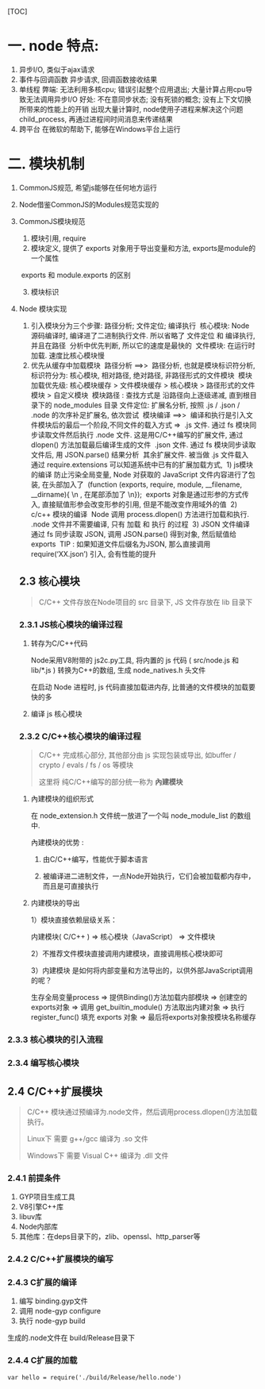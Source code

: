 [TOC]

# 一. node 特点:

1. 异步I/O, 类似于ajax请求
2. 事件与回调函数
   异步请求, 回调函数接收结果
3. 单线程
   弊端: 无法利用多核cpu; 错误引起整个应用退出;  大量计算占用cpu导致无法调用异步I/O
   好处: 不在意同步状态; 没有死锁的概念; 没有上下文切换所带来的性能上的开销
   出现大量计算时, node使用子进程来解决这个问题 child_process, 再通过进程间时间消息来传递结果
4. 跨平台
   在微软的帮助下, 能够在Windows平台上运行

# 二. 模块机制

1. CommonJS规范, 希望js能够在任何地方运行

2. Node借鉴CommonJS的Modules规范实现的

3. CommonJS模块规范

   1. 模块引用, require
   2. 模块定义, 提供了 exports 对象用于导出变量和方法, exports是module的一个属性

   ​    exports 和 module.exports 的区别

   3. 模块标识

4. Node 模块实现
   1) 引入模块分为三个步骤: 路径分析; 文件定位; 编译执行
   ​    核心模块: Node 源码编译时, 编译进了二进制执行文件. 所以省略了 文件定位 和 编译执行, 并且在路径
   ​    分析中优先判断, 所以它的速度是最快的
   ​    文件模块: 在运行时加载. 速度比核心模块慢
   2) 优先从缓存中加载模块
   ​    路径分析 ==>>
   ​    路径分析, 也就是模块标识符分析, 标识符分为: 核心模块, 相对路径, 绝对路径, 非路径形式的文件模块
   ​    模块加载优先级: 核心模块缓存 > 文件模块缓存 > 核心模块 > 路径形式的文件模块 > 自定义模块
   ​    模块路径 : 查找方式是 沿路径向上逐级递减, 直到根目录下的 node_modules 目录
   ​    文件定位: 扩展名分析, 按照 .js / .json / .node 的次序补足扩展名, 依次尝试
   ​    模块编译 ==>>
   ​    编译和执行是引入文件模块后的最后一个阶段, 
   ​    不同文件的载入方式 =>
   ​    .js 文件. 通过 fs 模块同步读取文件然后执行
   ​    .node 文件. 这是用C/C++编写的扩展文件, 通过 dlopen() 方法加载最后编译生成的文件
   ​    .json 文件. 通过 fs 模块同步读取文件后, 用 JSON.parse() 结果分析
   ​    其余扩展文件. 被当做 .js 文件载入
   ​    通过 require.extensions 可以知道系统中已有的扩展加载方式, 
   ​    1) js模块的编译
   ​        防止污染全局变量, Node 对获取的 JavaScript 文件内容进行了包装, 在头部加入了
   ​        (function (exports, require, module, __filename, __dirname){ \n , 在尾部添加了 \n}); 
   ​        exports 对象是通过形参的方式传入, 直接赋值形参会改变形参的引用, 但是不能改变作用域外的值
   ​    2) c/c++ 模块的编译
   ​        Node 调用 process.dlopen() 方法进行加载和执行.
   ​        .node 文件并不需要编译, 只有 加载 和 执行 的过程
   ​    3) JSON 文件编译
   ​        通过 fs 同步读取 JSON, 调用 JSON.parse() 得到对象, 然后赋值给 exports
   ​    TIP : 如果知道文件后缀名为JSON, 那么直接调用 require(‘XX.json’) 引入, 会有性能的提升

   ## 2.3 核心模块

   >  C/C++ 文件存放在Node项目的 src 目录下, JS 文件存放在 lib 目录下

   ### 2.3.1 JS核心模块的编译过程

   1. 转存为C/C++代码

      Node采用V8附带的 js2c.py工具, 将内置的 js 代码 ( src/node.js 和 lib/*.js ) 转换为C++的数组, 生成 node_natives.h 头文件

      在启动 Node 进程时, js 代码直接加载进内存, 比普通的文件模块的加载要快的多

   2. 编译 js 核心模块

   ### 2.3.2 C/C++核心模块的编译过程

   > C/C++ 完成核心部分, 其他部分由 js 实现包装或导出, 如buffer / crypto / evals / fs / os 等模块
   >
   > 这里将 纯C/C++编写的部分统一称为 **內建模块**

   1. 內建模块的组织形式

      在 node_extension.h 文件统一放进了一个叫 node_module_list 的数组中.

      內建模块的优势 : 

      1) 由C/C++编写，性能优于脚本语言

      2) 被编译进二进制文件，一点Node开始执行，它们会被加载都内存中，而且是可直接执行

   2. 内建模块的导出

      1）模块直接依赖层级关系：

      内建模块( C/C++ ) => 核心模块（JavaScript） => 文件模块 

      2）不推荐文件模块直接调用内建模块，直接调用核心模块即可

      3）内建模块 是如何将内部变量和方法导出的，以供外部JavaScript调用的呢？

      生存全局变量process => 提供Binding()方法加载内部模块 => 创建空的exports对象 => 调用 get_builtin_module() 方法取出内建对象 => 执行 register_func() 填充 exports 对象 => 最后将exports对象按模块名称缓存

### 2.3.3 核心模块的引入流程

### 2.3.4 编写核心模块

## 2.4 C/C++扩展模块

> C/C++ 模块通过预编译为.node文件，然后调用process.dlopen()方法加载执行。
>
> Linux下 需要 g++/gcc 编译为 .so 文件
>
> Windows下 需要 Visual C++ 编译为 .dll 文件

### 2.4.1 前提条件

1. GYP项目生成工具
2. V8引擎C++库
3. libuv库
4. Node内部库
5. 其他库：在deps目录下的，zlib、openssl、http_parser等

### 2.4.2 C/C++扩展模块的编写

### 2.4.3 C扩展的编译

1. 编写 binding.gyp文件
2. 调用 node-gyp configure
3. 执行 node-gyp build

生成的.node文件在 build/Release目录下

### 2.4.4 C扩展的加载

`var hello = require('./build/Release/hello.node')`

